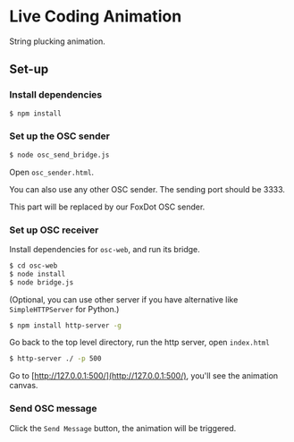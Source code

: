 # Live Coding Animation

String plucking animation.

## Set-up

### Install dependencies
```sh
$ npm install
```

### Set up the OSC sender
```sh
$ node osc_send_bridge.js
```
Open `osc_sender.html`.

You can also use any other OSC sender. The sending port should be 3333.

This part will be replaced by our FoxDot OSC sender.

### Set up OSC receiver

Install dependencies for `osc-web`, and run its bridge.
```sh
$ cd osc-web
$ node install
$ node bridge.js
```

(Optional, you can use other server if you have alternative like `SimpleHTTPServer` for Python.)
```sh
$ npm install http-server -g
```

Go back to the top level directory, run the http server, open `index.html`
```sh
$ http-server ./ -p 500
```

Go to [http://127.0.0.1:500/](http://127.0.0.1:500/), you'll see the animation canvas.

### Send OSC message

Click the `Send Message` button, the animation will be triggered.



